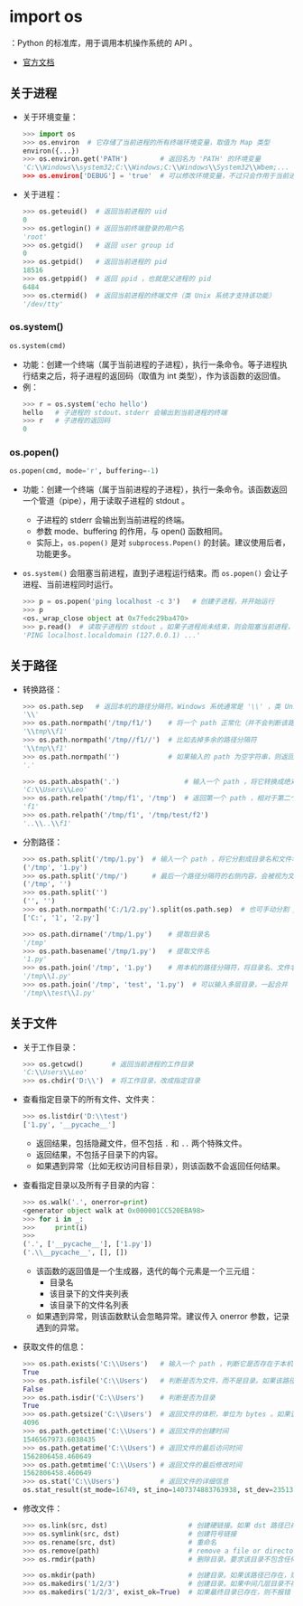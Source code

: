 # import os

：Python 的标准库，用于调用本机操作系统的 API 。
- [官方文档](https://docs.python.org/3/library/os.html)

## 关于进程

- 关于环境变量：
  ```py
  >>> import os
  >>> os.environ  # 它存储了当前进程的所有终端环境变量，取值为 Map 类型
  environ({...})
  >>> os.environ.get('PATH')        # 返回名为 'PATH' 的环境变量
  'C:\\Windows\\system32;C:\\Windows;C:\\Windows\\System32\\Wbem;...
  >>> os.environ['DEBUG'] = 'true'  # 可以修改环境变量，不过只会作用于当前进程
  ```

- 关于进程：
  ```py
  >>> os.geteuid()  # 返回当前进程的 uid
  0
  >>> os.getlogin() # 返回当前终端登录的用户名
  'root'
  >>> os.getgid()   # 返回 user group id
  0
  >>> os.getpid()   # 返回当前进程的 pid
  18516
  >>> os.getppid()  # 返回 ppid ，也就是父进程的 pid
  6484
  >>> os.ctermid()  # 返回当前进程的终端文件（类 Unix 系统才支持该功能）
  '/dev/tty'
  ```

### os.system()

```py
os.system(cmd)
```
- 功能：创建一个终端（属于当前进程的子进程），执行一条命令。等子进程执行结束之后，将子进程的返回码（取值为 int 类型），作为该函数的返回值。
- 例：
  ```py
  >>> r = os.system('echo hello')
  hello   # 子进程的 stdout、stderr 会输出到当前进程的终端
  >>> r   # 子进程的返回码
  0
  ```

### os.popen()

```py
os.popen(cmd, mode='r', buffering=-1)
```
- 功能：创建一个终端（属于当前进程的子进程），执行一条命令。该函数返回一个管道（pipe），用于读取子进程的 stdout 。
  - 子进程的 stderr 会输出到当前进程的终端。
  - 参数 mode、buffering 的作用，与 open() 函数相同。
  - 实际上，`os.popen()` 是对 `subprocess.Popen()` 的封装。建议使用后者，功能更多。

- `os.system()` 会阻塞当前进程，直到子进程运行结束。而 `os.popen()` 会让子进程、当前进程同时运行。
  ```py
  >>> p = os.popen('ping localhost -c 3')   # 创建子进程，并开始运行
  >>> p
  <os._wrap_close object at 0x7fedc29ba470>
  >>> p.read()  # 读取子进程的 stdout 。如果子进程尚未结束，则会阻塞当前进程，直到子进程结束
  'PING localhost.localdomain (127.0.0.1) ...'
  ```

## 关于路径

- 转换路径：
  ```py
  >>> os.path.sep   # 返回本机的路径分隔符。Windows 系统通常是 '\\' ，类 Unix 系统通常是 '/'
  '\\'
  >>> os.path.normpath('/tmp/f1/')    # 将一个 path 正常化（并不会判断该路径是否存在），比如转换成本机的路径分隔符
  '\\tmp\\f1'
  >>> os.path.normpath('/tmp//f1//')  # 比如去掉多余的路径分隔符
  '\\tmp\\f1'
  >>> os.path.normpath('')            # 如果输入的 path 为空字符串，则返回 '.'
  '.'
  ```
  ```py
  >>> os.path.abspath('.')                # 输入一个 path ，将它转换成绝对路径
  'C:\\Users\\Leo'
  >>> os.path.relpath('/tmp/f1', '/tmp')  # 返回第一个 path ，相对于第二个 path ，的相对路径
  'f1'
  >>> os.path.relpath('/tmp/f1', '/tmp/test/f2')
  '..\\..\\f1'
  ```

- 分割路径：
  ```py
  >>> os.path.split('/tmp/1.py')  # 输入一个 path ，将它分割成目录名和文件名
  ('/tmp', '1.py')
  >>> os.path.split('/tmp/')      # 最后一个路径分隔符的右侧内容，会被视为文件名
  ('/tmp', '')
  >>> os.path.split('')
  ('', '')
  >>> os.path.normpath('C:/1/2.py').split(os.path.sep)  # 也可手动分割 path 这个字符串
  ['C:', '1', '2.py']
  ```
  ```py
  >>> os.path.dirname('/tmp/1.py')    # 提取目录名
  '/tmp'
  >>> os.path.basename('/tmp/1.py')   # 提取文件名
  '1.py'
  >>> os.path.join('/tmp', '1.py')    # 用本机的路径分隔符，将目录名、文件名合成一个 path
  '/tmp\\1.py'
  >>> os.path.join('/tmp', 'test', '1.py')  # 可以输入多层目录，一起合并
  '/tmp\\test\\1.py'
  ```

## 关于文件

- 关于工作目录：
  ```py
  >>> os.getcwd()       # 返回当前进程的工作目录
  'C:\\Users\\Leo'
  >>> os.chdir('D:\\')  # 将工作目录，改成指定目录
  ```

- 查看指定目录下的所有文件、文件夹：
  ```py
  >>> os.listdir('D:\\test')
  ['1.py', '__pycache__']
  ```
  - 返回结果，包括隐藏文件，但不包括 `.` 和 `..` 两个特殊文件。
  - 返回结果，不包括子目录下的内容。
  - 如果遇到异常（比如无权访问目标目录），则该函数不会返回任何结果。

- 查看指定目录以及所有子目录的内容：
  ```py
  >>> os.walk('.', onerror=print)
  <generator object walk at 0x000001CC520EBA98>
  >>> for i in _:
  >>>     print(i)
  >>>
  ('.', ['__pycache__'], ['1.py'])
  ('.\\__pycache__', [], [])
  ```
  - 该函数的返回值是一个生成器，迭代的每个元素是一个三元组：
    - 目录名
    - 该目录下的文件夹列表
    - 该目录下的文件名列表
  - 如果遇到异常，则该函数默认会忽略异常。建议传入 onerror 参数，记录遇到的异常。

- 获取文件的信息：
  ```py
  >>> os.path.exists('C:\\Users')   # 输入一个 path ，判断它是否存在于本机
  True
  >>> os.path.isfile('C:\\Users')   # 判断是否为文件，而不是目录。如果该路径不存在，则也返回 False
  False
  >>> os.path.isdir('C:\\Users')    # 判断是否为目录
  True
  >>> os.path.getsize('C:\\Users')  # 返回文件的体积，单位为 bytes 。如果该路径不存在，则抛出 OSError 异常
  4096
  >>> os.path.getctime('C:\\Users') # 返回文件的创建时间
  1546567973.6038435
  >>> os.path.getatime('C:\\Users') # 返回文件的最后访问时间
  1562806458.460649
  >>> os.path.getmtime('C:\\Users') # 返回文件的最后修改时间
  1562806458.460649
  >>> os.stat('C:\\Users')          # 返回文件的详细信息
  os.stat_result(st_mode=16749, st_ino=1407374883763938, st_dev=2351311628, st_nlink=1, st_uid=0, st_gid=0, st_size=4096, st_atime=1562806458, st_mtime=1562806458, st_ctime=1546567973)
  ```

- 修改文件：
  ```py
  >>> os.link(src, dst)                    # 创建硬链接。如果 dst 路径已存在，则抛出 OSError 异常
  >>> os.symlink(src, dst)                 # 创建符号链接
  >>> os.rename(src, dst)                  # 重命名
  >>> os.remove(path)                      # remove a file or directory
  >>> os.rmdir(path)                       # 删除目录。要求该目录不包含任何文件、子目录。如果该目录的内容不为空，则抛出 OSError 异常
  ```
  ```py
  >>> os.mkdir(path)                       # 创建目录。如果该路径已存在，则抛出 OSError 异常
  >>> os.makedirs('1/2/3')                 # 创建目录。如果中间几层目录不存在，则自动创建它们。如果最终目录已存在，则抛出 OSError 异常
  >>> os.makedirs('1/2/3', exist_ok=True)  # 如果最终目录已存在，则不报错
  ```
